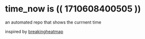 # time_now is (( 1710608400505 ))

an automated repo that shows the currnent time

inspired by [breakingheatmap](https://github.com/breakingheatmap/breakingheatmap)